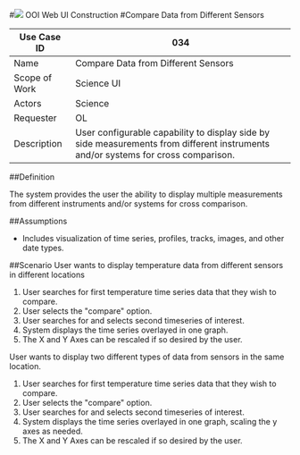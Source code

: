 #![](http://www.rpsgroup.com/images/2012-specific/RPSlogo.aspx) OOI Web UI Construction 
#Compare Data from Different Sensors

| Use Case ID | 034 |
| --- | --- |
| Name | Compare Data from Different Sensors  |
| Scope of Work | Science UI|
| Actors | Science |
| Requester | OL |
| Description | User configurable capability to display side by side measurements from different instruments and/or systems for cross comparison. |

##Definition

The system provides the user the ability to display multiple measurements from different instruments and/or systems for cross comparison.

##Assumptions

- Includes visualization of time series, profiles, tracks, images, and other date types.

##Scenario
User wants to display temperature data from different sensors in different locations

 1. User searches for first temperature time series data that they wish to compare.
 2. User selects the "compare" option.
 3. User searches for and selects second timeseries of interest.
 4. System displays the time series overlayed in one graph.
 5. The X and Y Axes can be rescaled if so desired by the user.


User wants to display two different types of data from sensors in the same location.
 1. User searches for first temperature time series data that they wish to compare.
 2. User selects the "compare" option.
 3. User searches for and selects second timeseries of interest.
 4. System displays the time series overlayed in one graph, scaling the y axes as needed.
 5. The X and Y Axes can be rescaled if so desired by the user.



